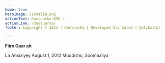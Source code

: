 ```yaml
---
home: true
heroImage: /somalia.png
actionText: Dastuurka KMG →
actionLink: /dastuurka/
footer: Copyright © 2023 | Dastuurka | Developed Ali Salad | @alibashi5

---
```


<div class="tip custom-block"><p class="custom-block-title"></p><strong>Fiiro Gaar ah</strong><p>La Ansixiyey August 1, 2012 Muqdishu, Soomaaliya</p></div>


